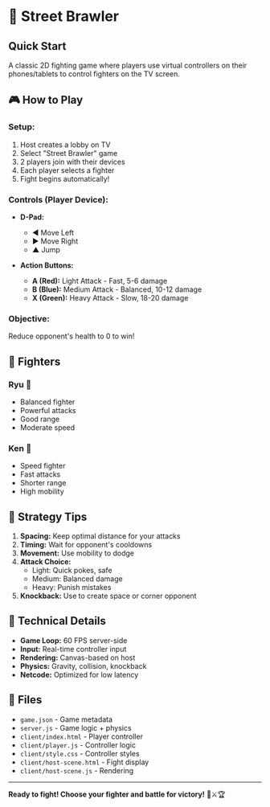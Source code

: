 # 🥊 Street Brawler

## Quick Start

A classic 2D fighting game where players use virtual controllers on their phones/tablets to control fighters on the TV screen.

## 🎮 How to Play

### **Setup:**
1. Host creates a lobby on TV
2. Select "Street Brawler" game
3. 2 players join with their devices
4. Each player selects a fighter
5. Fight begins automatically!

### **Controls (Player Device):**
- **D-Pad:**
  - ◄ Move Left
  - ► Move Right
  - ▲ Jump
  
- **Action Buttons:**
  - **A (Red):** Light Attack - Fast, 5-6 damage
  - **B (Blue):** Medium Attack - Balanced, 10-12 damage
  - **X (Green):** Heavy Attack - Slow, 18-20 damage

### **Objective:**
Reduce opponent's health to 0 to win!

## 🥋 **Fighters**

### **Ryu** 🥋
- Balanced fighter
- Powerful attacks
- Good range
- Moderate speed

### **Ken** 🥊
- Speed fighter
- Fast attacks
- Shorter range
- High mobility

## 🎯 **Strategy Tips**

1. **Spacing:** Keep optimal distance for your attacks
2. **Timing:** Wait for opponent's cooldowns
3. **Movement:** Use mobility to dodge
4. **Attack Choice:** 
   - Light: Quick pokes, safe
   - Medium: Balanced damage
   - Heavy: Punish mistakes
5. **Knockback:** Use to create space or corner opponent

## 🔧 **Technical Details**

- **Game Loop:** 60 FPS server-side
- **Input:** Real-time controller input
- **Rendering:** Canvas-based on host
- **Physics:** Gravity, collision, knockback
- **Netcode:** Optimized for low latency

## 📁 **Files**

- `game.json` - Game metadata
- `server.js` - Game logic + physics
- `client/index.html` - Player controller
- `client/player.js` - Controller logic
- `client/style.css` - Controller styles
- `client/host-scene.html` - Fight display
- `client/host-scene.js` - Rendering

---

**Ready to fight! Choose your fighter and battle for victory!** 🥊⚔️🏆

